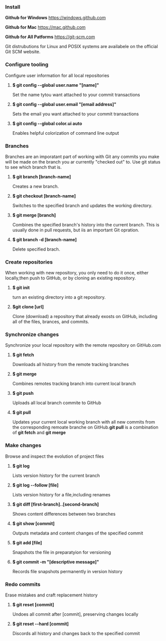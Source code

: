 ### Install 

**Github for Windows**
https://windows.github.com

**Github for Mac**
https://mac.github.com

**Github for All Patforms**
https://git-scm.com

Git distrubutions for Linux and POSIX systems are availabele on the official Git SCM website.

### Configure tooling
Configure user information for all local repositories

1. **$ git config --global user.name "[name]"**

    Set the name tytou want attached to your commit transactions

2. **$ git config --global user.email "[email address]"**

    Sets the email you want attached to your commit transactions

3. **$ git config --global color.ui auto**

    Enables helpful colorization of command line output

### Branches

Branches are an imporatant part of working with Git any commits you make will be made on the branch you ar currently "checked out" to. Use git status to see which branch that is.

1. **$ git branch [branch-name]**

    Creates a new branch.
   
2. **$ git checkout [branch-name]**

    Switches to the specified branch and updates the working directory.
   
3. **$ git merge [branch]**

    Combines the specified branch's history into the current branch. This is usually done in pull requests, but iis an important Git opration.

4. **$ git branch -d [branch-name]**

    Delete specified brach.   

### Create repositories

When working with new repository, you only need to do it once, either locally,then push to GitHub, or by cloning an existing repository.

1. **$ git init**

    turn an existing directory into a git repository.

2. **$git clone [url]**

   Clone (download) a repository that already exosts on GitHub, including all of the files, brances, and commits.

### Synchronize changes

Synchronize your local repository with the remote repository on GitHub.com

1. **$ git fetch**

   Downloads all history from the remote tracking branches

2. **$ git merge**

   Combines remotes tracking branch into current local branch

3. **$ git push**

   Uploads all local branch commite to GitHub

4. **$ git pull**

    Updates your current local working branch with all new commits from the corresponding remoate branche on GitHub.**git pull** is a combination of **git fetch** and **git merge**

### Make changes
Browse and inspect the evolution of project files

1. **$ git log**

   Lists version history for the current branch

2. **$ git log --follow [file]**

   Lists version history for a file,including renames
   
3. **$ git diff [first-branch]..[second-branch]**

   Shows content differences between two branches

4. **$ git show [commit]**

   Outputs metadata and content changes of the specified commit

5. **$ git add [file]**

    Snapshots the file in preparatyion for versioning

6. **$ git commit -m "[descriptive message]"**

     Records file snapshots permanently in version history

### Redo commits

Erase mistakes and craft replacement history

1. **$ git reset [commit]**

    Undoes all commit after [commit], preserving changes locally

2. **$ git reset --hard [commit]**

    Discords all history and changes back to the specified commit
